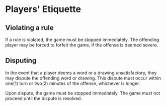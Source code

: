 # Players' Etiquette

## Violating a rule

If a rule is violated, the game must be stopped immediately. The offending player may be forced to forfeit the game, if the offense is deemed severe.

## Disputing

In the event that a player deems a word or a drawing unsatisfactory, they may dispute the offending word or drawing. This dispute must occur within one(1) turn or two(2) minutes of the offense, whichever is longer.

Upon dispute, the game must be stopped immediately. The game must not proceed until the dispute is resolved.
